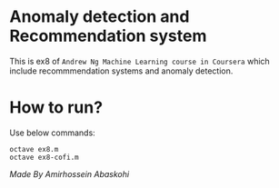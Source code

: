 # Anomaly detection and Recommendation system

This is ex8 of `Andrew Ng Machine Learning course in Coursera` which include recommmendation systems and anomaly detection.


# How to run?
Use below commands:
```
octave ex8.m
octave ex8-cofi.m
```

*Made By Amirhossein Abaskohi*
